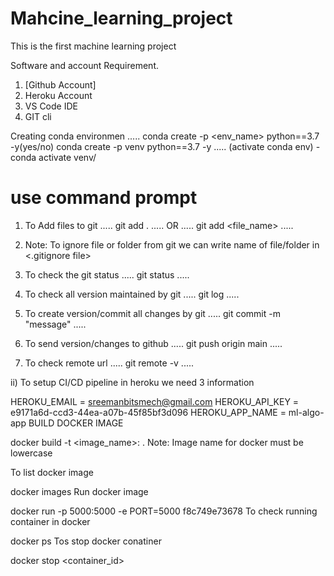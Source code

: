 # Mahcine_learning_project
This is the first machine learning project

Software and account Requirement.
1. [Github Account]
2. Heroku Account
3. VS Code IDE
4. GIT cli

Creating conda environmen
.....
conda create -p <env_name> python==3.7 -y(yes/no) 
conda create -p venv python==3.7 -y 
.....
(activate conda env) - conda activate venv/

# use command prompt


1. To Add files to git
.....
git add .
.....
OR
.....
git add <file_name>
.....

2. Note: To ignore file or folder from git we can write name of file/folder in 
 <.gitignore file>

3. To check the git status
.....
git status
.....

4. To check all version maintained by git
.....
git log
.....

5. To create version/commit all changes by git
.....
git commit -m "message"
.....

6. To send version/changes to github
.....
git push origin main
.....

7. To check remote url
.....
git remote -v
.....

ii) To setup CI/CD pipeline in heroku we need 3 information

HEROKU_EMAIL = sreemanbitsmech@gmail.com
HEROKU_API_KEY = e9171a6d-ccd3-44ea-a07b-45f85bf3d096
HEROKU_APP_NAME = ml-algo-app
BUILD DOCKER IMAGE

docker build -t <image_name>:<tagname> .
Note: Image name for docker must be lowercase

To list docker image

docker images
Run docker image

docker run -p 5000:5000 -e PORT=5000 f8c749e73678
To check running container in docker

docker ps
Tos stop docker conatiner

docker stop <container_id>